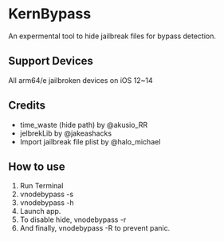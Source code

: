 # KernBypass
An expermental tool to hide jailbreak files for bypass detection.

## Support Devices
All arm64/e jailbroken devices on iOS 12~14

## Credits
- time_waste (hide path) by @akusio_RR
- jelbrekLib by @jakeashacks
- Import jailbreak file plist by @halo_michael

## How to use
1. Run Terminal
2. vnodebypass -s
3. vnodebypass -h
4. Launch app.
5. To disable hide, vnodebypass -r
6. And finally, vnodebypass -R to prevent panic.
